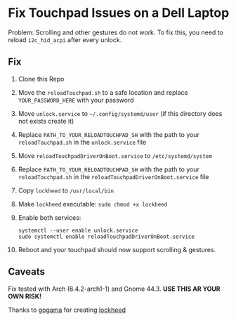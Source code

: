 # Fix Touchpad Issues on a Dell Laptop

Problem: Scrolling and other gestures do not work. To fix this, you need to reload `i2c_hid_acpi` after every unlock.

## Fix

1. Clone this Repo
2. Move the `reloadTouchpad.sh` to a safe location and replace `YOUR_PASSWORD_HERE` with your password
3. Move `unlock.service` to `~/.config/systemd/user` (if this directory does not exists create it)
4. Replace `PATH_TO_YOUR_RELOADTOUCHPAD_SH` with the path to your `reloadTouchpad.sh` in the `unlock.service` file
5. Move `reloadTouchpadDriverOnBoot.service` to `/etc/systemd/system`
6. Replace `PATH_TO_YOUR_RELOADTOUCHPAD_SH` with the path to your `reloadTouchpad.sh` in the `reloadTouchpadDriverOnBoot.service` file
7. Copy `lockheed` to `/usr/local/bin`
8. Make `lockheed` executable: `sudo chmod +x lockheed`
9. Enable both services:

   ```
   systemctl --user enable unlock.service
   sudo systemctl enable reloadTouchpadDriverOnBoot.service
   ```
10. Reboot and your touchpad should now support scrolling & gestures.

## Caveats

Fix tested with Arch (6.4.2-arch1-1) and Gnome 44.3. **USE THIS AR YOUR OWN RISK!**

Thanks to [gogama](https://github.com/gogamagogam) for creating [lockheed](https://github.com/gogama/lockheed)

